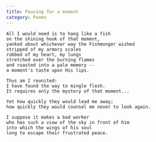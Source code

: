 ```yaml
---
title: Pausing for a moment
category: Poems
---
```


    All I would need is to hang like a fish
    on the shining hook of that moment,
    yanked about whichever way the Fishmonger wished
    stripped of my armory scales
    robbed of my heart, my lungs
    stretched over the burning flames
    and roasted into a pale memory --
    a moment's taste upon His lips.

    Thus am I reunited:
    I have found the way to mingle flesh.
    It requires only the mystery of that moment...

    Yet how quickly they would lead me away;
    how quickly they would counsel me never to look again.

    I suppose it makes a bad worker
    who has such a view of the sky in front of him
    into which the wings of his soul
    long to escape their frustrated peace.



